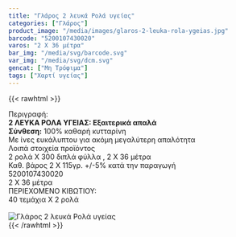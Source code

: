```yaml
---
title: "Γλάρος 2 λευκά Ρολά υγείας"
categories: ["Γλάρος"]
product_image: "/media/images/glaros-2-leuka-rola-ygeias.jpg"
barcode: "5200107430020"
varos: "2 Χ 36 μέτρα"
bar_img: "/media/svg/barcode.svg"
var_img: "/media/svg/dcm.svg"
gencat: ["Μη Τρόφιμα"]
tags: ["Χαρτί υγείας"]
---
```

{{< rawhtml >}}

<div class="sload184"><div class="product"><div id="sistatika">Περιγραφή:</div><div class="alltext"><b>2 ΛΕΥΚΑ ΡΟΛΑ ΥΓΕΙΑΣ: Εξαιτερικά απαλά</b><br><b>Σύνθεση:</b> 100% καθαρή κυτταρίνη</div><div class="whead">Με ίνες ευκάλυπτου για ακόμη μεγαλύτερη απαλότητα</div><div class="keno"></div><div id="loipa">Λοιπά στοιχεία προϊόντος</div><div class="alltext">2 ρολά Χ 300 διπλά φύλλα , 2 Χ 36 μέτρα<br>Καθ. βάρος 2 Χ 115γρ. +/-5% κατά την παραγωγή<br></div><div id="barcode"><div id="barimage1"></div><span id="bartext">5200107430020</span></div><div id="varos"><div id="dimimg"></div><span id="varostext">2 Χ 36 μέτρα</span></div><div id="kivotio">ΠΕΡΙΕΧΟΜΕΝΟ ΚΙΒΩΤΙΟΥ:<br>40 τεμάχια Χ 2 ρολά</div><br><div class="pimg"><img alt="Γλάρος 2 λευκά Ρολά υγείας" title="Γλάρος 2 λευκά Ρολά υγείας" src="/media/images/glaros-2-leuka-rola-ygeias.jpg"></div></div></div>
{{< /rawhtml >}}


